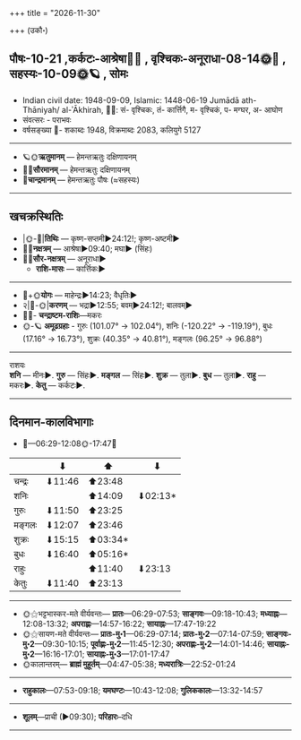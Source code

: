+++
title = "2026-11-30"

+++
(उकौ॰)
## पौषः-10-21  ,कर्कटः-आश्रेषा🌛🌌  ,  वृश्चिकः-अनूराधा-08-14🌞🌌  ,  सहस्यः-10-09🌞🪐  , सोमः
- Indian civil date: 1948-09-09, Islamic: 1448-06-19 Jumādā ath-Thāniyah/ al-ʾĀkhirah, 🌌🌞: सं- वृश्चिकः, तं- कार्त्तिगै, म- वृश्चिकं, प- मग्घर, अ- आघोण
- संवत्सरः - पराभवः
- वर्षसङ्ख्या 🌛- शकाब्दः 1948, विक्रमाब्दः 2083, कलियुगे 5127
___________________
- 🪐🌞**ऋतुमानम्** — हेमन्तऋतुः दक्षिणायनम्
- 🌌🌞**सौरमानम्** — हेमन्तऋतुः दक्षिणायनम्
- 🌛**चान्द्रमानम्** — हेमन्तऋतुः पौषः (≈सहस्यः)
___________________


## खचक्रस्थितिः
- |🌞-🌛|**तिथिः** — कृष्ण-सप्तमी►24:12!; कृष्ण-अष्टमी►  
- 🌌🌛**नक्षत्रम्** — आश्रेषा►09:40; मघा► (सिंहः)  
- 🌌🌞**सौर-नक्षत्रम्** — अनूराधा►  
  - **राशि-मासः** — कार्त्तिकः► 
___________________
- 🌛+🌞**योगः** — माहेन्द्रः►14:23; वैधृतिः►  
- २|🌛-🌞|**करणम्** — भद्रा►12:55; बवम्►24:12!; बालवम्►  
- 🌌🌛- **चन्द्राष्टम-राशिः**—मकरः  
- 🌞-🪐 **अमूढग्रहाः** - गुरुः (101.07° → 102.04°), शनिः (-120.22° → -119.19°), बुधः (17.16° → 16.73°), शुक्रः (40.35° → 40.81°), मङ्गलः (96.25° → 96.88°)
___________________
राशयः  
**शनि** — मीनः►. **गुरु** — सिंहः►. **मङ्गल** — सिंहः►. **शुक्र** — तुला►. **बुध** — तुला►. **राहु** — मकरः►. **केतु** — कर्कटः►. 
___________________


## दिनमान-कालविभागाः
- 🌅—06:29-12:08🌞-17:47🌇  

|      |⬇     |⬆     |⬇     |
|------|-----|-----|------|
|चन्द्रः|⬇11:46 |⬆23:48 |     |
|शनिः   |     |⬆14:09 |⬇02:13*|
|गुरुः  |⬇11:50 |⬆23:25 |     |
|मङ्गलः |⬇12:07 |⬆23:46 |     |
|शुक्रः |⬇15:15 |⬆03:34*|     |
|बुधः   |⬇16:40 |⬆05:16*|     |
|राहुः  |     |⬆11:40 |⬇23:13 |
|केतुः  |⬇11:40 |⬆23:13 |     |
___________________
- 🌞⚝भट्टभास्कर-मते वीर्यवन्तः— **प्रातः**—06:29-07:53; **साङ्गवः**—09:18-10:43; **मध्याह्नः**—12:08-13:32; **अपराह्णः**—14:57-16:22; **सायाह्नः**—17:47-19:22  
- 🌞⚝सायण-मते वीर्यवन्तः— **प्रातः-मु॰1**—06:29-07:14; **प्रातः-मु॰2**—07:14-07:59; **साङ्गवः-मु॰2**—09:30-10:15; **पूर्वाह्णः-मु॰2**—11:45-12:30; **अपराह्णः-मु॰2**—14:01-14:46; **सायाह्नः-मु॰2**—16:16-17:01; **सायाह्नः-मु॰3**—17:01-17:47  
- 🌞कालान्तरम्— **ब्राह्मं मुहूर्तम्**—04:47-05:38; **मध्यरात्रिः**—22:52-01:24  
___________________
- **राहुकालः**—07:53-09:18; **यमघण्टः**—10:43-12:08; **गुलिककालः**—13:32-14:57  
___________________
- **शूलम्**—प्राची (►09:30); **परिहारः**–दधि  
___________________